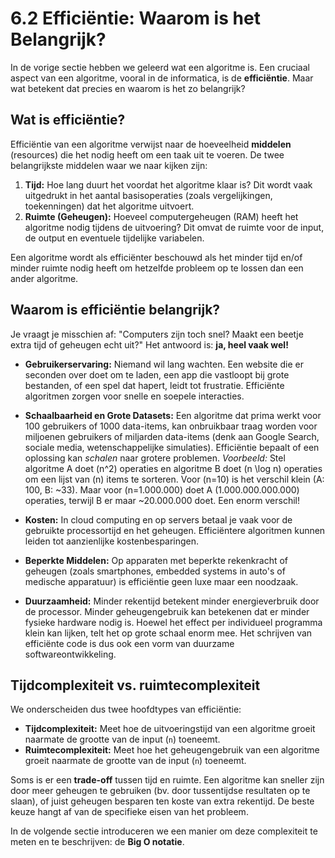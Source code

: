 # 6.2 Efficiëntie: Waarom is het Belangrijk?

In de vorige sectie hebben we geleerd wat een algoritme is. Een cruciaal aspect van een algoritme, vooral in de informatica, is de **efficiëntie**. Maar wat betekent dat precies en waarom is het zo belangrijk?

## Wat is efficiëntie?

Efficiëntie van een algoritme verwijst naar de hoeveelheid **middelen** (resources) die het nodig heeft om een taak uit te voeren. De twee belangrijkste middelen waar we naar kijken zijn:

1.  **Tijd:** Hoe lang duurt het voordat het algoritme klaar is? Dit wordt vaak uitgedrukt in het aantal basisoperaties (zoals vergelijkingen, toekenningen) dat het algoritme uitvoert.
2.  **Ruimte (Geheugen):** Hoeveel computergeheugen (RAM) heeft het algoritme nodig tijdens de uitvoering? Dit omvat de ruimte voor de input, de output en eventuele tijdelijke variabelen.

Een algoritme wordt als efficiënter beschouwd als het minder tijd en/of minder ruimte nodig heeft om hetzelfde probleem op te lossen dan een ander algoritme.

## Waarom is efficiëntie belangrijk?

Je vraagt je misschien af: "Computers zijn toch snel? Maakt een beetje extra tijd of geheugen echt uit?" Het antwoord is: **ja, heel vaak wel!**

*   **Gebruikerservaring:** Niemand wil lang wachten. Een website die er seconden over doet om te laden, een app die vastloopt bij grote bestanden, of een spel dat hapert, leidt tot frustratie. Efficiënte algoritmen zorgen voor snelle en soepele interacties.

*   **Schaalbaarheid en Grote Datasets:** Een algoritme dat prima werkt voor 100 gebruikers of 1000 data-items, kan onbruikbaar traag worden voor miljoenen gebruikers of miljarden data-items (denk aan Google Search, sociale media, wetenschappelijke simulaties). Efficiëntie bepaalt of een oplossing kan *schalen* naar grotere problemen.
    *Voorbeeld:* Stel algoritme A doet \(n^2\) operaties en algoritme B doet \(n \log n\) operaties om een lijst van \(n\) items te sorteren. Voor \(n=10\) is het verschil klein (A: 100, B: ~33). Maar voor \(n=1.000.000\) doet A \(1.000.000.000.000\) operaties, terwijl B er maar ~20.000.000 doet. Een enorm verschil!

*   **Kosten:** In cloud computing en op servers betaal je vaak voor de gebruikte processortijd en het geheugen. Efficiëntere algoritmen kunnen leiden tot aanzienlijke kostenbesparingen.

*   **Beperkte Middelen:** Op apparaten met beperkte rekenkracht of geheugen (zoals smartphones, embedded systems in auto's of medische apparatuur) is efficiëntie geen luxe maar een noodzaak.

*   **Duurzaamheid:** Minder rekentijd betekent minder energieverbruik door de processor. Minder geheugengebruik kan betekenen dat er minder fysieke hardware nodig is. Hoewel het effect per individueel programma klein kan lijken, telt het op grote schaal enorm mee. Het schrijven van efficiënte code is dus ook een vorm van duurzame softwareontwikkeling.

## Tijdcomplexiteit vs. ruimtecomplexiteit

We onderscheiden dus twee hoofdtypes van efficiëntie:

*   **Tijdcomplexiteit:** Meet hoe de uitvoeringstijd van een algoritme groeit naarmate de grootte van de input (`n`) toeneemt.
*   **Ruimtecomplexiteit:** Meet hoe het geheugengebruik van een algoritme groeit naarmate de grootte van de input (`n`) toeneemt.

Soms is er een **trade-off** tussen tijd en ruimte. Een algoritme kan sneller zijn door meer geheugen te gebruiken (bv. door tussentijdse resultaten op te slaan), of juist geheugen besparen ten koste van extra rekentijd. De beste keuze hangt af van de specifieke eisen van het probleem.

In de volgende sectie introduceren we een manier om deze complexiteit te meten en te beschrijven: de **Big O notatie**. 
